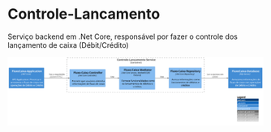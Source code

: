 # Controle-Lancamento

Serviço backend em .Net Core, responsável por fazer o controle dos lançamento de caixa (Débit/Crédito)

![diagram](controlelancamento.svg)